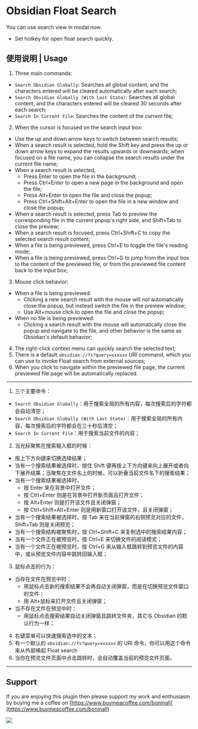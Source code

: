 # Obsidian Float Search

You can use search view in modal now.

- Set hotkey for open float search quickly.


## 使用说明 | Usage

1. Three main commands:
- `Search Obsidian Globally`: Searches all global content, and the characters entered will be cleared automatically after each search;
- `Search Obsidian Globally (With Last State)`: Searches all global content, and the characters entered will be cleared 30 seconds after each search;
- `Search In Current File`: Searches the content of the current file;

2. When the cursor is focused on the search input box:
- Use the up and down arrow keys to switch between search results;
- When a search result is selected, hold the Shift key and press the up or down arrow keys to expand the results upwards or downwards; when focused on a file name, you can collapse the search results under the current file name;
- When a search result is selected,
    - Press Enter to open the file in the background;
    - Press Ctrl+Enter to open a new page in the background and open the file;
    - Press Alt+Enter to open the file and close the popup;
    - Press Ctrl+Shift+Alt+Enter to open the file in a new window and close the popup;
- When a search result is selected, press Tab to preview the corresponding file in the current popup's right side, and Shift+Tab to close the preview;
- When a search result is focused, press Ctrl+Shift+C to copy the selected search result content;
- When a file is being previewed, press Ctrl+E to toggle the file's reading mode;
- When a file is being previewed, press Ctrl+G to jump from the input box to the content of the previewed file, or from the previewed file content back to the input box;

3. Mouse click behavior:
- When a file is being previewed:
    - Clicking a new search result with the mouse will not automatically close the popup, but instead switch the file in the preview window;
    - Use Alt+mouse click to open the file and close the popup;
- When no file is being previewed:
    - Clicking a search result with the mouse will automatically close the popup and navigate to the file, and other behavior is the same as Obsidian's default behavior;

4. The right-click context menu can quickly search the selected text;
5. There is a default `obsidian://fs?query=xxxxxx` URI command, which you can use to invoke Float search from external sources;
6. When you click to navigate within the previewed file page, the current previewed file page will be automatically replaced.

---

1. 三个主要命令：
- `Search Obsidian Globally`：用于搜索全局的所有内容，每次搜索后的字符都会自动清空；
- `Search Obsidian Globally (With Last State)`：用于搜索全局的所有内容，每次搜索后的字符都会在三十秒后清空；
- `Search In Current File`：用于搜索当前文件的内容；

2. 当光标聚焦在搜索输入框的时候：
- 按上下方向键来切换选择结果；
- 当有一个搜索结果被选择时，按住 Shift 键再按上下方向键来向上展开或者向下展开结果；当聚焦在文件名上的时候，可以折叠当前文件名下的搜索结果；
- 当有一个搜索结果被选择时，
    - 按 Enter 来在背景中打开文件；
    - 按 Ctrl+Enter 则是在背景中打开新页面且打开文件；
    - 按 Alt+Enter 则是打开该文件且关闭弹窗；
    - 按 Ctrl+Shift+Alt+Enter 则是用新窗口打开该文件，且关闭弹窗；
- 当有一个搜索结果被选择时，按 Tab 来在当前弹窗的右侧预览对应的文件，Shift+Tab 则是关闭预览；
- 当有一个搜索结构被聚焦时，按 Ctrl+Shift+C 来复制选中的搜索结果内容；
- 当有一个文件正在被预览时，按 Ctrl+E 来切换文件的阅读模式；
- 当有一个文件正在被预览时，按 Ctrl+G 来从输入框跳转到预览文件的内容中，或从预览文件内容中跳转回输入框；

3. 鼠标点击的行为：
- 当存在文件在预览中时：
    - 用鼠标点击新的搜索结果不会再自动关闭弹窗，而是在切换预览文件窗口的文件；
    - 用 Alt+鼠标来打开文件且关闭弹窗；
- 当不存在文件在预览中时：
    - 用鼠标点击搜索结果自动关闭弹窗且跳转文件夹，其它与 Obsidian 的默认行为一样；

4. 右键菜单可以快速搜索选中的文本；
5. 有一个默认的 `obsidian://fs?query=xxxxxx` 的 URI 命令，你可以用这个命令来从外部唤起 Float search
6. 当你在预览文件页面中点击跳转时，会自动覆盖当前的预览文件页面。

---

## Support

If you are enjoying this plugin then please support my work and enthusiasm by buying me a coffee
on [https://www.buymeacoffee.com/boninall](https://www.buymeacoffee.com/boninall).

<a href="https://www.buymeacoffee.com/boninall"><img src="https://img.buymeacoffee.com/button-api/?text=Buy me a coffee&emoji=&slug=boninall&button_colour=6495ED&font_colour=ffffff&font_family=Lato&outline_colour=000000&coffee_colour=FFDD00"></a>

